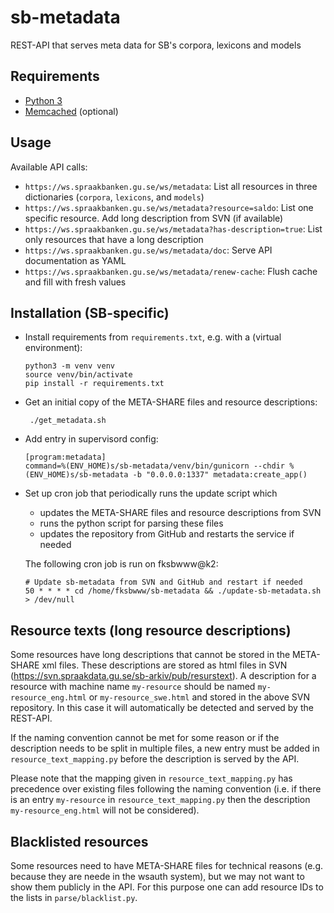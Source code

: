 # sb-metadata
REST-API that serves meta data for SB's corpora, lexicons and models

## Requirements

* [Python 3](https://docs.python.org/3/)
* [Memcached](https://memcached.org/) (optional)

## Usage

Available API calls:

- `https://ws.spraakbanken.gu.se/ws/metadata`: List all resources in three dictionaries (`corpora`, `lexicons`, and `models`)
- `https://ws.spraakbanken.gu.se/ws/metadata?resource=saldo`: List one specific resource. Add long description from SVN (if available)
- `https://ws.spraakbanken.gu.se/ws/metadata?has-description=true`: List only resources that have a long description
- `https://ws.spraakbanken.gu.se/ws/metadata/doc`: Serve API documentation as YAML
- `https://ws.spraakbanken.gu.se/ws/metadata/renew-cache`: Flush cache and fill with fresh values

## Installation (SB-specific)

- Install requirements from `requirements.txt`, e.g. with a (virtual environment):
  ```
  python3 -m venv venv
  source venv/bin/activate
  pip install -r requirements.txt
  ```

- Get an initial copy of the META-SHARE files and resource descriptions:
  ```
   ./get_metadata.sh
  ```

- Add entry in supervisord config:
  ```
  [program:metadata]
  command=%(ENV_HOME)s/sb-metadata/venv/bin/gunicorn --chdir %(ENV_HOME)s/sb-metadata -b "0.0.0.0:1337" metadata:create_app()
  ```

- Set up cron job that periodically runs the update script which 
  - updates the META-SHARE files and resource descriptions from SVN
  - runs the python script for parsing these files
  - updates the repository from GitHub and restarts the service if needed

  The following cron job is run on fksbwww@k2:
  ```
  # Update sb-metadata from SVN and GitHub and restart if needed
  50 * * * * cd /home/fksbwww/sb-metadata && ./update-sb-metadata.sh > /dev/null
  ```


## Resource texts (long resource descriptions)

Some resources have long descriptions that cannot be stored in the META-SHARE xml files.
These descriptions are stored as html files in SVN (https://svn.spraakdata.gu.se/sb-arkiv/pub/resurstext).
A description for a resource with machine name `my-resource` should be named `my-resource_eng.html` or `my-resource_swe.html`
and stored in the above SVN repository. In this case it will automatically be detected and served by the REST-API.

If the naming convention cannot be met for some reason or if the description needs to be split in multiple files,
a new entry must be added in `resource_text_mapping.py` before the description is served by the API.

Please note that the mapping given in `resource_text_mapping.py` has precedence over existing files following the naming convention
(i.e. if there is an entry `my-resource` in `resource_text_mapping.py` then the description `my-resource_eng.html` will not be considered).


## Blacklisted resources

Some resources need to have META-SHARE files for technical reasons (e.g. because they are neede in the wsauth system), but we may not want to show them publicly in the API. For this purpose one can add resource IDs to the lists in `parse/blacklist.py`.

